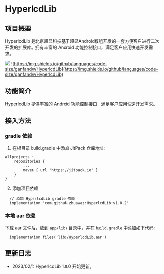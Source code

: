 # HyperlcdLib

## 项目概要
HyperlcdLib 是北京超显科技基于超显Android模组开发的一套方便客户进行二次开发的扩展库。拥有丰富的 Android 功能控制接口，满足客户应用快速开发需求。

[![](https://jitpack.io/v/ganfandw/HyperlcdLib.svg)](https://jitpack.io/#ganfandw/HyperlcdLib)
![https://img.shields.io/github/languages/code-size/ganfandw/HyperlcdLib](https://img.shields.io/github/languages/code-size/ganfandw/HyperlcdLib)
## 功能简介
HyperlcdLib 提供丰富的 Android 功能控制接口，满足客户应用快速开发需求。

## 接入方法
### gradle 依赖
1. 在根目录 build.gradle 中添加 JitPack 仓库地址:
```
allprojects {
	repositories {
		...
		maven { url 'https://jitpack.io' }
	}
}
```
2. 添加项目依赖
```
  // 添加 HyperlcdLib gradle 依赖
  implementation 'com.github.zhuawaz:HyperlcdLib:v1.0.2'
```

### 本地 aar 依赖
下载 aar 文件后，放到 `app/libs` 目录中，并在 `build.gradle` 中添加如下代码:
```
  implementation files('libs/HyperlcdLib.aar')
```

## 更新日志
- 2023/02/1: HyperlcdLib 1.0.0 开始更新。
